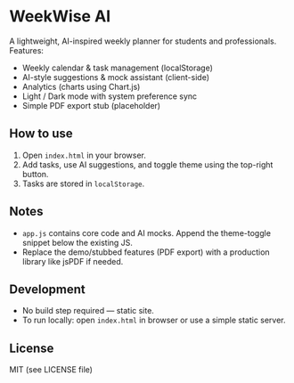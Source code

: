 # WeekWise AI

A lightweight, AI-inspired weekly planner for students and professionals.  
Features:
- Weekly calendar & task management (localStorage)
- AI-style suggestions & mock assistant (client-side)
- Analytics (charts using Chart.js)
- Light / Dark mode with system preference sync
- Simple PDF export stub (placeholder)

## How to use
1. Open `index.html` in your browser.
2. Add tasks, use AI suggestions, and toggle theme using the top-right button.
3. Tasks are stored in `localStorage`.

## Notes
- `app.js` contains core code and AI mocks. Append the theme-toggle snippet below the existing JS.
- Replace the demo/stubbed features (PDF export) with a production library like jsPDF if needed.

## Development
- No build step required — static site.
- To run locally: open `index.html` in browser or use a simple static server.

## License
MIT (see LICENSE file)
